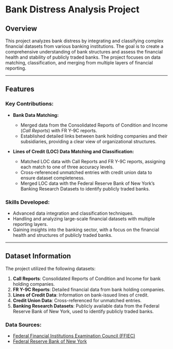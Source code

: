 # Bank Distress Analysis Project

## Overview
This project analyzes bank distress by integrating and classifying complex financial datasets from various banking institutions. The goal is to create a comprehensive understanding of bank structures and assess the financial health and stability of publicly traded banks. The project focuses on data matching, classification, and merging from multiple layers of financial reporting.

---

## Features

### Key Contributions:
- **Bank Data Matching:**
  - Merged data from the Consolidated Reports of Condition and Income (*Call Reports*) with FR Y-9C reports.
  - Established detailed links between bank holding companies and their subsidiaries, providing a clear view of organizational structures.

- **Lines of Credit (LOC) Data Matching and Classification:**
  - Matched LOC data with Call Reports and FR Y-9C reports, assigning each match to one of three accuracy levels.
  - Cross-referenced unmatched entries with credit union data to ensure dataset completeness.
  - Merged LOC data with the Federal Reserve Bank of New York’s Banking Research Datasets to identify publicly traded banks.

### Skills Developed:
- Advanced data integration and classification techniques.
- Handling and analyzing large-scale financial datasets with multiple reporting layers.
- Gaining insights into the banking sector, with a focus on the financial health and structures of publicly traded banks.

---

## Dataset Information

The project utilized the following datasets:
1. **Call Reports**: Consolidated Reports of Condition and Income for bank holding companies.
2. **FR Y-9C Reports**: Detailed financial data from bank holding companies.
3. **Lines of Credit Data**: Information on bank-issued lines of credit.
4. **Credit Union Data**: Cross-referenced for unmatched entries.
5. **Banking Research Datasets**: Publicly available data from the Federal Reserve Bank of New York, used to identify publicly traded banks.

### Data Sources:
- [Federal Financial Institutions Examination Council (FFIEC)](https://www.ffiec.gov/)
- [Federal Reserve Bank of New York](https://www.newyorkfed.org/)
